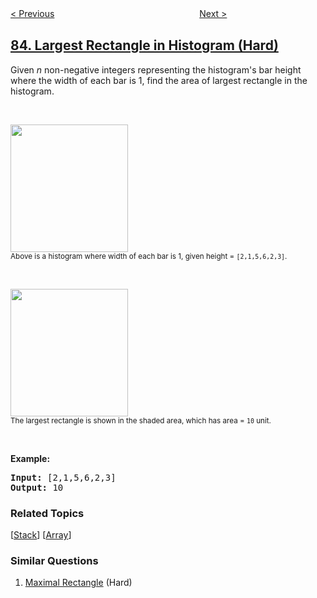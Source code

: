 <!--|This file generated by command(leetcode description); DO NOT EDIT.    |-->
<!--+----------------------------------------------------------------------+-->
<!--|@author    openset <openset.wang@gmail.com>                           |-->
<!--|@link      https://github.com/openset                                 |-->
<!--|@home      https://github.com/tonymontaro/leetcode-hints                        |-->
<!--+----------------------------------------------------------------------+-->

[< Previous](https://github.com/tonymontaro/leetcode-hints/tree/master/problems/remove-duplicates-from-sorted-list "Remove Duplicates from Sorted List")
　　　　　　　　　　　　　　　　
[Next >](https://github.com/tonymontaro/leetcode-hints/tree/master/problems/maximal-rectangle "Maximal Rectangle")

## [84. Largest Rectangle in Histogram (Hard)](https://leetcode.com/problems/largest-rectangle-in-histogram "柱状图中最大的矩形")

<p>Given <em>n</em> non-negative integers representing the histogram&#39;s bar height where the width of each bar is 1, find the area of largest rectangle in the histogram.</p>

<p>&nbsp;</p>

<p><img src="https://assets.leetcode.com/uploads/2018/10/12/histogram.png" style="width: 188px; height: 204px;" /><br />
<small>Above is a histogram where width of each bar is 1, given height = <code>[2,1,5,6,2,3]</code>.</small></p>

<p>&nbsp;</p>

<p><img src="https://assets.leetcode.com/uploads/2018/10/12/histogram_area.png" style="width: 188px; height: 204px;" /><br />
<small>The largest rectangle is shown in the shaded area, which has area = <code>10</code> unit.</small></p>

<p>&nbsp;</p>

<p><strong>Example:</strong></p>

<pre>
<strong>Input:</strong> [2,1,5,6,2,3]
<strong>Output:</strong> 10
</pre>

### Related Topics
  [[Stack](https://github.com/tonymontaro/leetcode-hints/tree/master/tag/stack/README.md)]
  [[Array](https://github.com/tonymontaro/leetcode-hints/tree/master/tag/array/README.md)]

### Similar Questions
  1. [Maximal Rectangle](https://github.com/tonymontaro/leetcode-hints/tree/master/problems/maximal-rectangle) (Hard)
